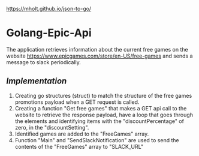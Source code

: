 https://mholt.github.io/json-to-go/

# Golang-Epic-Api

The application retrieves information about the current free games on the website https://www.epicgames.com/store/en-US/free-games and sends a message to slack periodically.

## _Implementation_
1. Creating go structures (struct) to match the structure of the free games promotions payload when a GET request is called.
2. Creating a function "Get free games" that makes a GET api call to the website to  retrieve the response payload, have a loop that goes through the elements and identifying items with the "discountPercentage" of zero, in the "discountSetting".
3. Identified games are added to the "FreeGames" array.
4.  Function  "Main" and "SendSlackNotification" are used to send the contents of the "FreeGames" array to "SLACK_URL"
